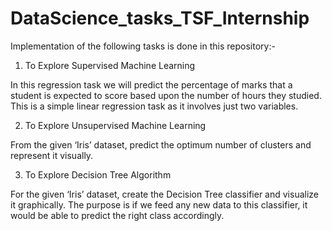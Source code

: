 # DataScience_tasks_TSF_Internship

Implementation of the following tasks is done in this repository:-

1. To Explore Supervised Machine Learning

In this regression task we will predict the percentage of
marks that a student is expected to score based upon the
number of hours they studied. This is a simple linear
regression task as it involves just two variables.


2.  To Explore Unsupervised Machine Learning

From the given ‘Iris’ dataset, predict the optimum number of
clusters and represent it visually.


3.  To Explore Decision Tree Algorithm

For the given ‘Iris’ dataset, create the Decision Tree classifier and
visualize it graphically. The purpose is if we feed any new data to this
classifier, it would be able to predict the right class accordingly.

